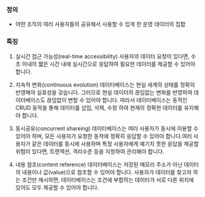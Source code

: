 ### 정의
- 어떤 조직의 여러 사용자들의 공유해서 사용할 수 있게 한 운영 데이터의 집합
### 특징
1. 실시간 접근 가능성(real-time accessibility) 사용자의 데이터 요청이 있다면, 수 초 이내의 짧은 시간 내에 실시간으로 응답하여 필요한 데이터를 제공할 수 있어야 합니다.

2. 지속적 변화(continuous evolution) 데이터베이스는 현실 세계의 상태를 정확히 반영해야 실효성을 갖습니다. 그러므로 현실 데이터의 끊임없는 변화를 반영하여 데이터베이스도 끊임없이 변할 수 있어야 합니다. 따라서 데이터베이스는 동적인 CRUD 동작을 통해 데이터를 삽입, 삭제, 수정 하여 현재의 정확한 데이터를 유지해야 합니다.

3. 동시공유(concurrent shareing) 데이터베이스는 여러 사용자가 동시에 이용할 수 있어야 하며, 모든 사용자가 요청한 동작에 정확히 응답할 수 있어야 합니다.여러 사용자가 같은 데이터를 동시에 사용하며 특정 사용자에게 예기치 못한 응답을 제공할 위험이 있다면, 트랜잭션, 격리수준 등을 지정하여 관리해야 합니다.

4. 내용 참조(content reference) 데이터베이스는 저장된 메모리 주소가 아닌 데이터의 내용이나 값(value)으로 참조할 수 있어야 합니다. 사용자가 데이터를 찾고자 하는 조건만 제시하면, 데이터베이스는 조건에 부합하는 데이터가 서로 다른 위치에 있어도 모두 제공할 수 있어야 합니다.